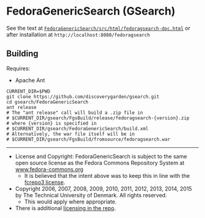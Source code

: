 # FedoraGenericSearch (GSearch)

See the text at [`FedoraGenericSearch/src/html/fedoragsearch-doc.html`](FedoraGenericSearch/src/html/fedoragsearch-doc.html)
or after installation at `http://localhost:8080/fedoragsearch`

## Building

Requires:
* Apache Ant

```
CURRENT_DIR=$PWD
git clone https://github.com/discoverygarden/gsearch.git
cd gsearch/FedoraGenericSearch
ant release
# The "ant release" call will build a .zip file in
# $CURRENT_DIR/gsearch/FgsBuild/release/fedoragsearch-{version}.zip
# where {version} is specified in
# $CURRENT_DIR/gsearch/FedoraGenericSearch/build.xml
# Alternatively, the war file itself will be in
# $CURRENT_DIR/gsearch/FgsBuild/fromsource/fedoragsearch.war
```

---

* License and Copyright: FedoraGenericSearch is subject to the same open source
license as the Fedora Commons Repository System at www.fedora-commons.org
  * It is believed that the intent above was to keep this in line with the [fcrepo3
license](https://github.com/fcrepo3/fcrepo/blob/master/LICENSE).
* Copyright 2006, 2007, 2008, 2009, 2010, 2011, 2012, 2013, 2014, 2015 by The
Technical University of Denmark. All rights reserved.
  * This would apply where appropriate.
* There is additional [licensing in the
repo](https://github.com/discoverygarden/gsearch/blob/master/FedoraGenericSearch/license/license.html).

